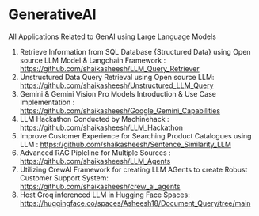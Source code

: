 # GenerativeAI
All Applications Related to GenAI using Large Language Models

1) Retrieve Information from SQL Database {Structured Data} using Open source LLM Model & Langchain Framework : https://github.com/shaikasheesh/LLM_Query_Retriever
2) Unstructured Data Query Retrieval using Open source LLM: https://github.com/shaikasheesh/Unstructured_LLM_Query
3) Gemini & Gemini Vision Pro Models Introduction & Use Case Implementation : https://github.com/shaikasheesh/Google_Gemini_Capabilities
5) LLM Hackathon Conducted by Machinehack : https://github.com/shaikasheesh/LLM_Hackathon
6) Improve Customer Experience for Searching Product Catalogues using LLM : https://github.com/shaikasheesh/Sentence_Similarity_LLM
7) Advanced RAG Pipleline for Multiple Sources : https://github.com/shaikasheesh/LLM_Agents
8) Utilizing CrewAI Framework for creating LLM AGents to create Robust Customer Support System: https://github.com/shaikasheesh/crew_ai_agents
9) Host Groq inferenced LLM in Hugging Face Spaces: https://huggingface.co/spaces/Asheesh18/Document_Query/tree/main
